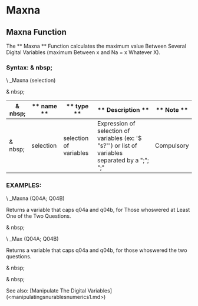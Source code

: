 # Maxna

## Maxna Function

The ** Maxna ** Function calculates the maximum value Between Several Digital Variables (maximum Between x and Na = x Whatever X).

### Syntax: & nbsp;

\ _Maxna (selection)

& nbsp;

| & nbsp; | ** name ** | ** type ** | ** Description ** | ** Note ** |
| --- | --- | --- | --- | --- |
| & nbsp; | selection | selection of variables | Expression of selection of variables (ex: '$ "s?"') or list of variables separated by a ";"; ";"| Compulsory |

### EXAMPLES:

\ _Maxna (Q04A; Q04B)

Returns a variable that caps q04a and q04b, for Those whoswered at Least One of the Two Questions.

& nbsp;

\ _Max (Q04A; Q04B)

Returns a variable that caps q04a and q04b, for those whoswered the two questions.

& nbsp;

& nbsp;

See also: [Manipulate The Digital Variables] (<manipulatingsnurablesnumerics1.md>)